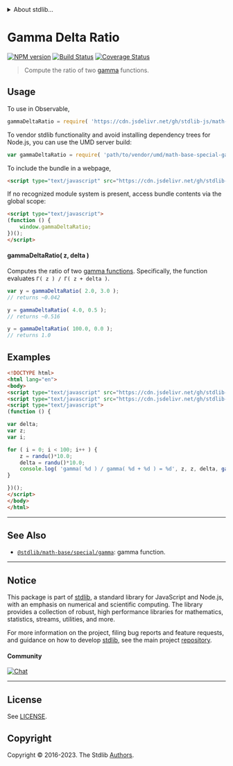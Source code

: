 <!--

@license Apache-2.0

Copyright (c) 2018 The Stdlib Authors.

Licensed under the Apache License, Version 2.0 (the "License");
you may not use this file except in compliance with the License.
You may obtain a copy of the License at

   http://www.apache.org/licenses/LICENSE-2.0

Unless required by applicable law or agreed to in writing, software
distributed under the License is distributed on an "AS IS" BASIS,
WITHOUT WARRANTIES OR CONDITIONS OF ANY KIND, either express or implied.
See the License for the specific language governing permissions and
limitations under the License.

-->


<details>
  <summary>
    About stdlib...
  </summary>
  <p>We believe in a future in which the web is a preferred environment for numerical computation. To help realize this future, we've built stdlib. stdlib is a standard library, with an emphasis on numerical and scientific computation, written in JavaScript (and C) for execution in browsers and in Node.js.</p>
  <p>The library is fully decomposable, being architected in such a way that you can swap out and mix and match APIs and functionality to cater to your exact preferences and use cases.</p>
  <p>When you use stdlib, you can be absolutely certain that you are using the most thorough, rigorous, well-written, studied, documented, tested, measured, and high-quality code out there.</p>
  <p>To join us in bringing numerical computing to the web, get started by checking us out on <a href="https://github.com/stdlib-js/stdlib">GitHub</a>, and please consider <a href="https://opencollective.com/stdlib">financially supporting stdlib</a>. We greatly appreciate your continued support!</p>
</details>

# Gamma Delta Ratio

[![NPM version][npm-image]][npm-url] [![Build Status][test-image]][test-url] [![Coverage Status][coverage-image]][coverage-url] <!-- [![dependencies][dependencies-image]][dependencies-url] -->

> Compute the ratio of two [gamma][@stdlib/math/base/special/gamma] functions.



<section class="usage">

## Usage

To use in Observable,

```javascript
gammaDeltaRatio = require( 'https://cdn.jsdelivr.net/gh/stdlib-js/math-base-special-gamma-delta-ratio@umd/browser.js' )
```

To vendor stdlib functionality and avoid installing dependency trees for Node.js, you can use the UMD server build:

```javascript
var gammaDeltaRatio = require( 'path/to/vendor/umd/math-base-special-gamma-delta-ratio/index.js' )
```

To include the bundle in a webpage,

```html
<script type="text/javascript" src="https://cdn.jsdelivr.net/gh/stdlib-js/math-base-special-gamma-delta-ratio@umd/browser.js"></script>
```

If no recognized module system is present, access bundle contents via the global scope:

```html
<script type="text/javascript">
(function () {
    window.gammaDeltaRatio;
})();
</script>
```

#### gammaDeltaRatio( z, delta )

Computes the ratio of two [gamma functions][@stdlib/math/base/special/gamma]. Specifically, the function evaluates `Γ( z ) / Γ( z + delta )`.

```javascript
var y = gammaDeltaRatio( 2.0, 3.0 );
// returns ~0.042

y = gammaDeltaRatio( 4.0, 0.5 );
// returns ~0.516

y = gammaDeltaRatio( 100.0, 0.0 );
// returns 1.0
```

</section>

<!-- /.usage -->

<section class="examples">

## Examples

<!-- eslint no-undef: "error" -->

```html
<!DOCTYPE html>
<html lang="en">
<body>
<script type="text/javascript" src="https://cdn.jsdelivr.net/gh/stdlib-js/random-base-randu@umd/browser.js"></script>
<script type="text/javascript" src="https://cdn.jsdelivr.net/gh/stdlib-js/math-base-special-gamma-delta-ratio@umd/browser.js"></script>
<script type="text/javascript">
(function () {

var delta;
var z;
var i;

for ( i = 0; i < 100; i++ ) {
    z = randu()*10.0;
    delta = randu()*10.0;
    console.log( 'gamma( %d ) / gamma( %d + %d ) = %d', z, z, delta, gammaDeltaRatio( z, delta ) );
}

})();
</script>
</body>
</html>
```

</section>

<!-- /.examples -->

<!-- Section for related `stdlib` packages. Do not manually edit this section, as it is automatically populated. -->

<section class="related">

* * *

## See Also

-   <span class="package-name">[`@stdlib/math-base/special/gamma`][@stdlib/math/base/special/gamma]</span><span class="delimiter">: </span><span class="description">gamma function.</span>

</section>

<!-- /.related -->

<!-- Section for all links. Make sure to keep an empty line after the `section` element and another before the `/section` close. -->


<section class="main-repo" >

* * *

## Notice

This package is part of [stdlib][stdlib], a standard library for JavaScript and Node.js, with an emphasis on numerical and scientific computing. The library provides a collection of robust, high performance libraries for mathematics, statistics, streams, utilities, and more.

For more information on the project, filing bug reports and feature requests, and guidance on how to develop [stdlib][stdlib], see the main project [repository][stdlib].

#### Community

[![Chat][chat-image]][chat-url]

---

## License

See [LICENSE][stdlib-license].


## Copyright

Copyright &copy; 2016-2023. The Stdlib [Authors][stdlib-authors].

</section>

<!-- /.stdlib -->

<!-- Section for all links. Make sure to keep an empty line after the `section` element and another before the `/section` close. -->

<section class="links">

[npm-image]: http://img.shields.io/npm/v/@stdlib/math-base-special-gamma-delta-ratio.svg
[npm-url]: https://npmjs.org/package/@stdlib/math-base-special-gamma-delta-ratio

[test-image]: https://github.com/stdlib-js/math-base-special-gamma-delta-ratio/actions/workflows/test.yml/badge.svg?branch=main
[test-url]: https://github.com/stdlib-js/math-base-special-gamma-delta-ratio/actions/workflows/test.yml?query=branch:main

[coverage-image]: https://img.shields.io/codecov/c/github/stdlib-js/math-base-special-gamma-delta-ratio/main.svg
[coverage-url]: https://codecov.io/github/stdlib-js/math-base-special-gamma-delta-ratio?branch=main

<!--

[dependencies-image]: https://img.shields.io/david/stdlib-js/math-base-special-gamma-delta-ratio.svg
[dependencies-url]: https://david-dm.org/stdlib-js/math-base-special-gamma-delta-ratio/main

-->

[chat-image]: https://img.shields.io/gitter/room/stdlib-js/stdlib.svg
[chat-url]: https://app.gitter.im/#/room/#stdlib-js_stdlib:gitter.im

[stdlib]: https://github.com/stdlib-js/stdlib

[stdlib-authors]: https://github.com/stdlib-js/stdlib/graphs/contributors

[umd]: https://github.com/umdjs/umd
[es-module]: https://developer.mozilla.org/en-US/docs/Web/JavaScript/Guide/Modules

[deno-url]: https://github.com/stdlib-js/math-base-special-gamma-delta-ratio/tree/deno
[umd-url]: https://github.com/stdlib-js/math-base-special-gamma-delta-ratio/tree/umd
[esm-url]: https://github.com/stdlib-js/math-base-special-gamma-delta-ratio/tree/esm
[branches-url]: https://github.com/stdlib-js/math-base-special-gamma-delta-ratio/blob/main/branches.md

[stdlib-license]: https://raw.githubusercontent.com/stdlib-js/math-base-special-gamma-delta-ratio/main/LICENSE

<!-- <related-links> -->

[@stdlib/math/base/special/gamma]: https://github.com/stdlib-js/math-base-special-gamma/tree/umd

<!-- </related-links> -->

</section>

<!-- /.links -->
